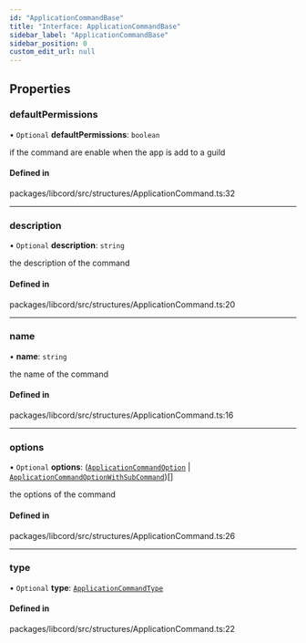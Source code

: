 ```yaml
---
id: "ApplicationCommandBase"
title: "Interface: ApplicationCommandBase"
sidebar_label: "ApplicationCommandBase"
sidebar_position: 0
custom_edit_url: null
---
```


## Properties

### defaultPermissions

• `Optional` **defaultPermissions**: `boolean`

if the command are enable when the app is add to a guild

#### Defined in

packages/libcord/src/structures/ApplicationCommand.ts:32

___

### description

• `Optional` **description**: `string`

the description of the command

#### Defined in

packages/libcord/src/structures/ApplicationCommand.ts:20

___

### name

• **name**: `string`

the name of the command

#### Defined in

packages/libcord/src/structures/ApplicationCommand.ts:16

___

### options

• `Optional` **options**: ([`ApplicationCommandOption`](ApplicationCommandOption.md) \| [`ApplicationCommandOptionWithSubCommand`](ApplicationCommandOptionWithSubCommand.md))[]

the options of the command

#### Defined in

packages/libcord/src/structures/ApplicationCommand.ts:26

___

### type

• `Optional` **type**: [`ApplicationCommandType`](../enums/ApplicationCommandType.md)

#### Defined in

packages/libcord/src/structures/ApplicationCommand.ts:22
